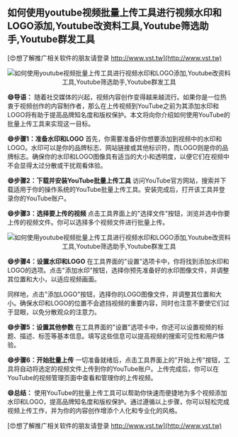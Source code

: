 ## **如何使用youtube视频批量上传工具进行视频水印和LOGO添加,Youtube改资料工具,Youtube筛选助手,Youtube群发工具**

[😍想了解推广相关软件的朋友请登录 http://www.vst.tw](http://www.vst.tw)

 <center><img src="https://vst.tw/MP4/tuiguang/png/7.png" alt="如何使用youtube视频批量上传工具进行视频水印和LOGO添加,Youtube改资料工具,Youtube筛选助手,Youtube群发工具"></center>

**😄导语：**
随着社交媒体的兴起，视频内容创作变得越来越流行。如果你是一位热衷于视频创作的内容制作者，那么在上传视频到YouTube之前为其添加水印和LOGO将有助于提高品牌知名度和版权保护。本文将向你介绍如何使用YouTube的批量上传工具来实现这一目标。

**😄步骤1：准备水印和LOGO**
首先，你需要准备好你想要添加到视频中的水印和LOGO。水印可以是你的品牌标志、网站链接或其他标识符，而LOGO则是你的品牌标志。确保你的水印和LOGO图像具有适当的大小和透明度，以便它们在视频中不会显得太过分散或干扰观看体验。

**😄步骤2：下载并安装YouTube批量上传工具**
访问YouTube官方网站，搜索并下载适用于你的操作系统的YouTube批量上传工具。安装完成后，打开该工具并登录你的YouTube账户。

**😄步骤3：选择要上传的视频**
点击工具界面上的"选择文件"按钮，浏览并选中你要上传的视频文件。你可以选择多个视频文件进行批量上传。

 <center><img src="https://vst.tw/MP4/tuiguang/png/5.png" alt="如何使用youtube视频批量上传工具进行视频水印和LOGO添加,Youtube改资料工具,Youtube筛选助手,Youtube群发工具"></center>

**😄步骤4：设置水印和LOGO**
在工具界面的"设置"选项卡中，你将找到添加水印和LOGO的选项。点击"添加水印"按钮，选择你预先准备好的水印图像文件，并调整其位置和大小，以适应视频画面。

同样地，点击"添加LOGO"按钮，选择你的LOGO图像文件，并调整其位置和大小。确保水印和LOGO的位置不会遮挡视频的重要内容，同时也注意不要使它们过于显眼，以免分散观众的注意力。

**😄步骤5：设置其他参数**
在工具界面的"设置"选项卡中，你还可以设置视频的标题、描述、标签等基本信息。填写这些信息可以提高视频的搜索可见性和用户体验。

**😄步骤6：开始批量上传**
一切准备就绪后，点击工具界面上的"开始上传"按钮，工具将自动将选定的视频文件上传到你的YouTube账户。上传完成后，你可以在YouTube的视频管理页面中查看和管理你的上传视频。

**😄总结：**
使用YouTube的批量上传工具可以帮助你快速而便捷地为多个视频添加水印和LOGO，提高品牌知名度和版权保护。通过遵循以上步骤，你可以轻松完成视频上传工作，并为你的内容创作增添个人化和专业化的风格。

[😍想了解推广相关软件的朋友请登录 http://www.vst.tw](http://www.vst.tw)



